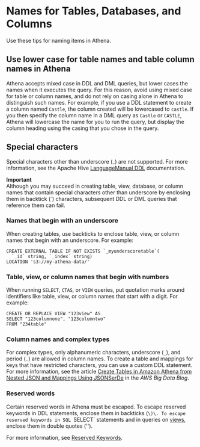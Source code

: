 # Names for Tables, Databases, and Columns<a name="tables-databases-columns-names"></a>

Use these tips for naming items in Athena\.

## Use lower case for table names and table column names in Athena<a name="table-names-and-table-column-names-in-ate-must-be-lowercase"></a>

Athena accepts mixed case in DDL and DML queries, but lower cases the names when it executes the query\. For this reason, avoid using mixed case for table or column names, and do not rely on casing alone in Athena to distinguish such names\. For example, if you use a DDL statement to create a column named `Castle`, the column created will be lowercased to `castle`\. If you then specify the column name in a DML query as `Castle` or `CASTLE`, Athena will lowercase the name for you to run the query, but display the column heading using the casing that you chose in the query\.

## Special characters<a name="ate-table-database-and-column-names-special-characters"></a>

Special characters other than underscore \(\_\) are not supported\. For more information, see the Apache Hive [LanguageManual DDL](https://cwiki.apache.org/confluence/display/Hive/LanguageManual+DDL) documentation\.

**Important**  
Although you may succeed in creating table, view, database, or column names that contain special characters other than underscore by enclosing them in backtick \(`\) characters, subsequent DDL or DML queries that reference them can fail\.

### Names that begin with an underscore<a name="names-that-begin-with-an-underscore"></a>

When creating tables, use backticks to enclose table, view, or column names that begin with an underscore\. For example:

```
CREATE EXTERNAL TABLE IF NOT EXISTS `_myunderscoretable`(
  `_id` string, `_index` string)
LOCATION 's3://my-athena-data/'
```

### Table, view, or column names that begin with numbers<a name="table-names-that-include-numbers"></a>

When running `SELECT`, `CTAS`, or `VIEW` queries, put quotation marks around identifiers like table, view, or column names that start with a digit\. For example:

```
CREATE OR REPLACE VIEW "123view" AS
SELECT "123columnone", "123columntwo"
FROM "234table"
```

### Column names and complex types<a name="tables-databases-columns-names-complex-types"></a>

For complex types, only alphanumeric characters, underscore \(`_`\), and period \(`.`\) are allowed in column names\. To create a table and mappings for keys that have restricted characters, you can use a custom DDL statement\. For more information, see the article [Create Tables in Amazon Athena from Nested JSON and Mappings Using JSONSerDe](http://aws.amazon.com/blogs/big-data/create-tables-in-amazon-athena-from-nested-json-and-mappings-using-jsonserde/) in the *AWS Big Data Blog*\.

### Reserved words<a name="tables-databases-columns-names-reserved-words"></a>

Certain reserved words in Athena must be escaped\. To escape reserved keywords in DDL statements, enclose them in backticks \(`\)\. To escape reserved keywords in SQL `SELECT` statements and in queries on [views](views.md), enclose them in double quotes \(''\)\. 

For more information, see [Reserved Keywords](reserved-words.md)\.